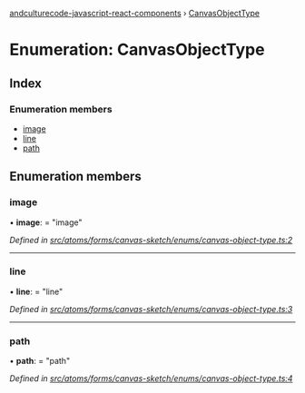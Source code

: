 [andculturecode-javascript-react-components](../README.md) › [CanvasObjectType](canvasobjecttype.md)

# Enumeration: CanvasObjectType

## Index

### Enumeration members

* [image](canvasobjecttype.md#image)
* [line](canvasobjecttype.md#line)
* [path](canvasobjecttype.md#path)

## Enumeration members

###  image

• **image**: = "image"

*Defined in [src/atoms/forms/canvas-sketch/enums/canvas-object-type.ts:2](https://github.com/AndcultureCode/AndcultureCode.JavaScript.React.Components/blob/d179e3a/src/atoms/forms/canvas-sketch/enums/canvas-object-type.ts#L2)*

___

###  line

• **line**: = "line"

*Defined in [src/atoms/forms/canvas-sketch/enums/canvas-object-type.ts:3](https://github.com/AndcultureCode/AndcultureCode.JavaScript.React.Components/blob/d179e3a/src/atoms/forms/canvas-sketch/enums/canvas-object-type.ts#L3)*

___

###  path

• **path**: = "path"

*Defined in [src/atoms/forms/canvas-sketch/enums/canvas-object-type.ts:4](https://github.com/AndcultureCode/AndcultureCode.JavaScript.React.Components/blob/d179e3a/src/atoms/forms/canvas-sketch/enums/canvas-object-type.ts#L4)*

